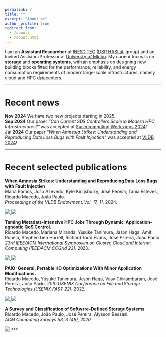 ```yaml
---
permalink: /
title: ""
excerpt: "About me"
author_profile: true
redirect_from: 
  - /about/
  - /about.html
---
```



I am an **Assistant Researcher** at [INESC TEC](https://www.inesctec.pt/en) ([DSR HASLab](https://dsr-haslab.github.io/) group) and an Invited Assistant Professor at [University of Minho](https://www.uminho.pt/EN).
My current focus is on **storage** and **operating systems**, with an emphasis on designing new building blocks fitted for the performance, reliability, and energy consumption requirements of modern large-scale infrastructures, namely cloud and HPC datacenters.

***

Recent news
===
**Nov 2024** We have two new projects starting in 2025.     
**Sep 2024** Our paper *"Can Current SDS Controllers Scale to Modern HPC Infrastructures?"* was accepted at [Supercomputing Workshops 2024](https://sc24.supercomputing.org/)!    
**Jul 2024** Our paper *"When Amnesia Strikes: Understanding and Reproducing Data Loss Bugs with Fault Injection"* was accepted at [VLDB 2024](https://vldb.org/2024/)!    
***

<!-- 
Education
===
**Ph.D --- MAP-i Doctoral Program in Computer Science**    
Thesis: *"User-level Software-Defined Storage Data Planes."*    
Supervised by [Prof. João Paulo](https://jtpaulo.github.io/) and [Prof. José Pereira](https://www.inesctec.pt/en/people/jose-orlando-pereira).    
Universities of Minho, Aveiro, and Porto.    
2017 --- 2023

**MSc --- Integrated Master in Computer Science**    
Thesis: *"Secure Computation in NoSQL Databases."*    
Supervised by [Prof. João Paulo](https://jtpaulo.github.io/) and [Prof. Rui Oliveira](https://www.inesctec.pt/en/people/rui-carlos-oliveira).    
University of Minho.    
2011 --- 2017

*** -->

<!-- Experience
===
**Assistant Researcher, HASLab INESC TEC.**    
Research in storage and operating systems for modern, large-scale I/O infrastructures.   
2023 --- present

**Researcher (PhD student), HASLab INESC TEC.**    
Research in distributed storage systems, namely Software-Defined Storage, local and distributed storage systems, and user-space technologies.    
2018 --- 2023

**Research Intern, [AIST](https://www.aist.go.jp/index_en.html).**    
Supervisor: Jason Haga    
Research and development a Software-Defined Storage data plane for ensuring dynamic per-application bandwidth guarantees under shared storage in the ABCI supercomputer (in collaboration with Jason Haga and Yusuke Tanimura).    
2020.08 --- 2020.09

**Researcher (MSc student), HASLab INESC TEC.**    
Research in secure computation in NoSQL and SQL databases to provide flexible performance and security over cloud-based databases systems.    
2016 --- 2017

*** -->

Recent selected publications
===

**When Amnesia Strikes: Understanding and Reproducing Data Loss Bugs with Fault Injection**    
Maria Ramos, João Azevedo, Kyle Kingsburry, José Pereira, Tânia Esteves, Ricardo Macedo, João Paulo.    
*Proceedings of the VLDB Endowment, Vol. 17, 11.* 2024.    
<!-- PDF -->
<a href="https://rgmacedo.github.io/files/2024/vldb24-lazyfs/vldb24-lazyfs-ramos.pdf">
    <img src="https://img.shields.io/badge/-pdf-5e5b5c?style=plastic&logo=Adobe%20Acrobat%20Reader&logoColor=white" />
</a>
<!-- Github -->
<a href="https://github.com/dsrhaslab/lazyfs">
    <img src="https://img.shields.io/badge/dsrhaslab%2Flazyfs-5e5b5c?style=plastic&logo=github&logoColor=white"/>
</a>

**Taming Metadata-intensive HPC Jobs Through Dynamic, Application-agnostic QoS Control.**    
Ricardo Macedo, Mariana Miranda, Yusuke Tanimura, Jason Haga, Amit Ruhela, Stephen Lien Harrell, Richard Todd Evans, José Pereira, João Paulo.    
*23rd IEEE/ACM International Symposium on Cluster, Cloud and Internet Computing (IEEE/ACM CCGrid 23)*. 2023.    
<!-- ArXiv version -->
<a href="https://arxiv.org/abs/2302.06418">
    <img src="https://img.shields.io/static/v1?style=plastic&message=arXiv&color=5e5b5c&logo=arXiv&logoColor=FFFFFF&label=" />
</a>
<!-- Github PADLL -->
<a href="https://github.com/dsrhaslab/padll">
    <img src="https://img.shields.io/badge/dsrhaslab%2Fpadll-5e5b5c?style=plastic&logo=github&logoColor=white"/>
</a>

**PAIO: General, Portable I/O Optimizations With Minor Application Modifications.**    
Ricardo Macedo, Yusuke Tanimura, Jason Haga, Vijay Chidambaram, José Pereira, João Paulo. 
*20th USENIX Conference on File and Storage Technologies (USENIX FAST 22)*. 2022.    
<!-- PDF -->
<a href="https://www.usenix.org/conference/fast22/presentation/macedo">
    <img src="https://img.shields.io/badge/-pdf-5e5b5c?style=plastic&logo=Adobe%20Acrobat%20Reader&logoColor=white" />
  </a>
<!-- Github -->
<a href="https://github.com/dsrhaslab/paio">
    <img src="https://img.shields.io/badge/dsrhaslab%2Fpaio-5e5b5c?style=plastic&logo=github&logoColor=white"/>
</a>

**A Survey and Classification of Software-Defined Storage Systems**   
Ricardo Macedo, João Paulo, José Pereira, Alysson Bessani.   
*ACM Computing Surveys 53, 3 (48), 2020*   
<!-- PDF -->
<a href="https://dl.acm.org/doi/10.1145/3385896?cid=99659535288">
    <img src="https://img.shields.io/badge/-pdf-5e5b5c?style=plastic&logo=Adobe%20Acrobat%20Reader&logoColor=white" />
</a>
***